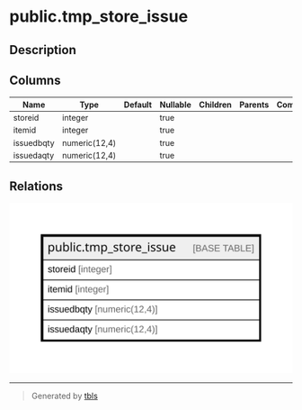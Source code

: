 # public.tmp_store_issue

## Description

## Columns

| Name | Type | Default | Nullable | Children | Parents | Comment |
| ---- | ---- | ------- | -------- | -------- | ------- | ------- |
| storeid | integer |  | true |  |  |  |
| itemid | integer |  | true |  |  |  |
| issuedbqty | numeric(12,4) |  | true |  |  |  |
| issuedaqty | numeric(12,4) |  | true |  |  |  |

## Relations

![er](public.tmp_store_issue.svg)

---

> Generated by [tbls](https://github.com/k1LoW/tbls)
